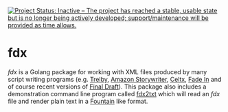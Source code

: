 [![Project Status: Inactive – The project has reached a stable, usable state but is no longer being actively developed; support/maintenance will be provided as time allows.](https://www.repostatus.org/badges/latest/inactive.svg)](https://www.repostatus.org/#inactive)

# fdx

_fdx_ is a Golang package for working with XML files produced by many
script writing programs (e.g. [Trelby](http://www.trelby.org/), 
[Amazon Storywriter](https://storywriter.amazon.com), 
[Celtx](https://www.celtx.com/index.html), [Fade In](https://www.fadeinpro.com/) and of course recent versions 
of [Final Draft](https://www.finaldraft.com/)).  This package
also includes a demonstration command line program called [fdx2txt](docs/) which will read an _fdx_ file and render plain text in a [Fountain](https://fountain.io) like format.

